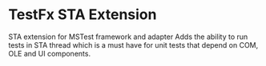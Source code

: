 # TestFx STA Extension
STA extension for MSTest framework and adapter
Adds the ability to run tests in STA thread which is a must have for unit tests that depend on COM, OLE and UI components.
